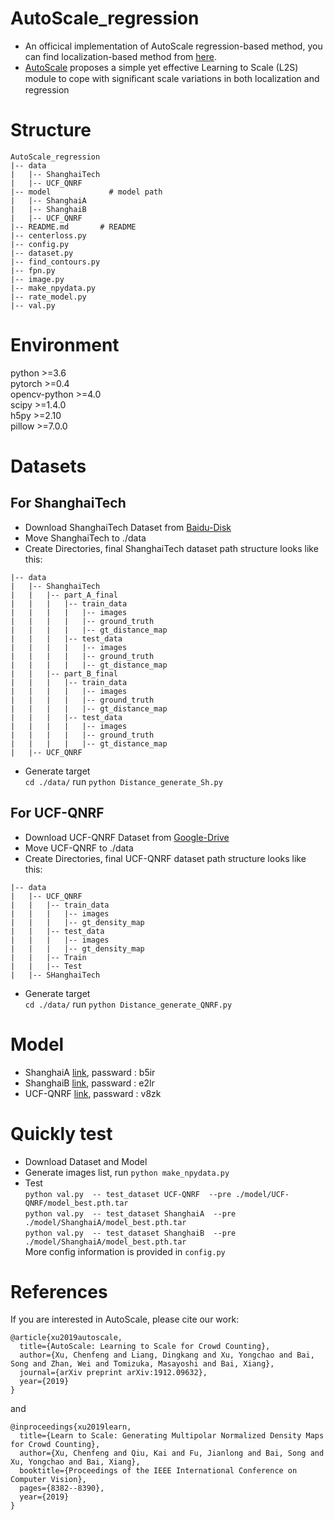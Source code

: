 # AutoScale_regression
* An officical implementation of AutoScale regression-based method, you can find localization-based method from [here](https://github.com/dkliang-hust/AutoScale_localization). 
* [AutoScale](https://arxiv.org/abs/1912.09632) proposes a simple yet effective Learning to Scale (L2S) module to cope with signiﬁcant scale variations in both localization and regression<br />

# Structure
```
AutoScale_regression
|-- data
|   |-- ShanghaiTech                         
|   |-- UCF_QNRF   
|-- model             # model path
|   |-- ShanghaiA          
|   |-- ShanghaiB               
|   |-- UCF_QNRF   
|-- README.md       # README
|-- centerloss.py           
|-- config.py          
|-- dataset.py       
|-- find_contours.py           
|-- fpn.py         
|-- image.py
|-- make_npydata.py
|-- rate_model.py
|-- val.py        
```
# Environment
python >=3.6 <br />
pytorch >=0.4 <br />
opencv-python >=4.0 <br />
scipy >=1.4.0 <br />
h5py >=2.10 <br />
pillow >=7.0.0


# Datasets
## For ShanghaiTech
* Download ShanghaiTech Dataset from [Baidu-Disk](https://pan.baidu.com/s/1nuAYslz) <br />
* Move ShanghaiTech to ./data
* Create Directories, final ShanghaiTech dataset path structure looks like this:<br />
```
|-- data
|   |-- ShanghaiTech
|   |   |-- part_A_final
|   |   |   |-- train_data
|   |   |   |   |-- images
|   |   |   |   |-- ground_truth
|   |   |   |   |-- gt_distance_map
|   |   |   |-- test_data
|   |   |   |   |-- images
|   |   |   |   |-- ground_truth
|   |   |   |   |-- gt_distance_map
|   |   |-- part_B_final  
|   |   |   |-- train_data
|   |   |   |   |-- images
|   |   |   |   |-- ground_truth
|   |   |   |   |-- gt_distance_map
|   |   |   |-- test_data   
|   |   |   |   |-- images
|   |   |   |   |-- ground_truth
|   |   |   |   |-- gt_distance_map           
|   |-- UCF_QNRF 
```
* Generate target <br />
 ```cd ./data/``` run ```python Distance_generate_Sh.py```<br />

## For UCF-QNRF
* Download UCF-QNRF Dataset from  [Google-Drive](https://drive.google.com/file/d/1fLZdOsOXlv2muNB_bXEW6t-IS9MRziL6/view)
* Move UCF-QNRF to ./data
* Create Directories, final UCF-QNRF dataset path structure looks like this:<br />
```
|-- data          
|   |-- UCF_QNRF
|   |   |-- train_data
|   |   |   |-- images
|   |   |   |-- gt_density_map
|   |   |-- test_data
|   |   |   |-- images
|   |   |   |-- gt_density_map
|   |   |-- Train
|   |   |-- Test
|   |-- SHanghaiTech
```
* Generate target <br />
 ```cd ./data/``` run ```python Distance_generate_QNRF.py```<br />

# Model
* ShanghaiA [link](https://pan.baidu.com/s/1ZVnFug7inbrxqBx5PNcVMQ), passward : b5ir
* ShanghaiB [link](https://pan.baidu.com/s/1AF27r4zHITesKql9Np3kWA), passward : e2lr
* UCF-QNRF  [link](www.baidu.com), passward : v8zk


# Quickly test
* Download Dataset and Model
* Generate images list, run ```python make_npydata.py  ```
* Test <br />
```python val.py  -- test_dataset UCF-QNRF  --pre ./model/UCF-QNRF/model_best.pth.tar```<br />
```python val.py  -- test_dataset ShanghaiA  --pre ./model/ShanghaiA/model_best.pth.tar```<br />
```python val.py  -- test_dataset ShanghaiB  --pre ./model/ShanghaiA/model_best.pth.tar```<br />
More config information is  provided in ```config.py  ```

# References
If you are interested in AutoScale, please cite our work:
```
@article{xu2019autoscale,
  title={AutoScale: Learning to Scale for Crowd Counting},
  author={Xu, Chenfeng and Liang, Dingkang and Xu, Yongchao and Bai, Song and Zhan, Wei and Tomizuka, Masayoshi and Bai, Xiang},
  journal={arXiv preprint arXiv:1912.09632},
  year={2019}
}
```
and
```
@inproceedings{xu2019learn,
  title={Learn to Scale: Generating Multipolar Normalized Density Maps for Crowd Counting},
  author={Xu, Chenfeng and Qiu, Kai and Fu, Jianlong and Bai, Song and Xu, Yongchao and Bai, Xiang},
  booktitle={Proceedings of the IEEE International Conference on Computer Vision},
  pages={8382--8390},
  year={2019}
}
```


